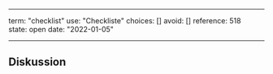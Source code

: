 
---
term:      "checklist"
use:       "Checkliste"
choices:   []
avoid:     []
reference: 518        
state:     open
date:      "2022-01-05"

---

## Diskussion


